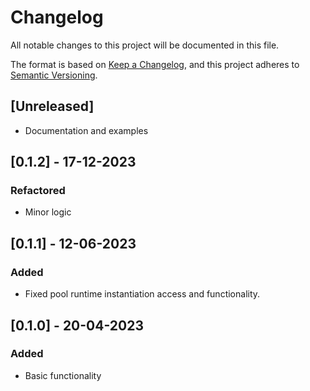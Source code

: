 # Changelog
All notable changes to this project will be documented in this file.

The format is based on [Keep a Changelog](https://keepachangelog.com/en/1.0.0/),
and this project adheres to [Semantic Versioning](https://semver.org/spec/v2.0.0.html).

## [Unreleased]
- Documentation and examples

## [0.1.2] - 17-12-2023
### Refactored
- Minor logic 

## [0.1.1] - 12-06-2023
### Added
- Fixed pool runtime instantiation access and functionality.

## [0.1.0] - 20-04-2023
### Added
- Basic functionality
